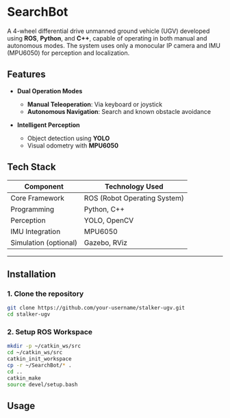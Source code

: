 # SearchBot
A 4-wheel differential drive unmanned ground vehicle (UGV) developed using **ROS**, **Python**, and **C++**, capable of operating in both manual and autonomous modes. The system uses only a monocular IP camera and IMU (MPU6050) for perception and localization.

## Features

- **Dual Operation Modes**
  - **Manual Teleoperation**: Via keyboard or joystick
  - **Autonomous Navigation**: Search and known obstacle avoidance

- **Intelligent Perception**
  - Object detection using **YOLO**
  - Visual odometry with **MPU6050**


## Tech Stack

| Component         | Technology Used      |
|------------------|----------------------|
| Core Framework    | ROS (Robot Operating System) |
| Programming       | Python, C++          |
| Perception        | YOLO, OpenCV         |
| IMU Integration   | MPU6050              |
| Simulation (optional) | Gazebo, RViz     |

---

## Installation

### 1. Clone the repository
```bash
git clone https://github.com/your-username/stalker-ugv.git
cd stalker-ugv
```
### 2. Setup ROS Workspace
```bash
mkdir -p ~/catkin_ws/src
cd ~/catkin_ws/src
catkin_init_workspace
cp -r ~/SearchBot/* .
cd ..
catkin_make
source devel/setup.bash
```
## Usage

